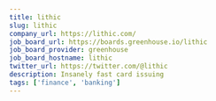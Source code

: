 ```yaml
---
title: lithic
slug: lithic
company_url: https://lithic.com/
job_board_url: https://boards.greenhouse.io/lithic
job_board_provider: greenhouse
job_board_hostname: lithic
twitter_url: https://twitter.com/@lithic
description: Insanely fast card issuing
tags: ['finance', 'banking']
---
```

